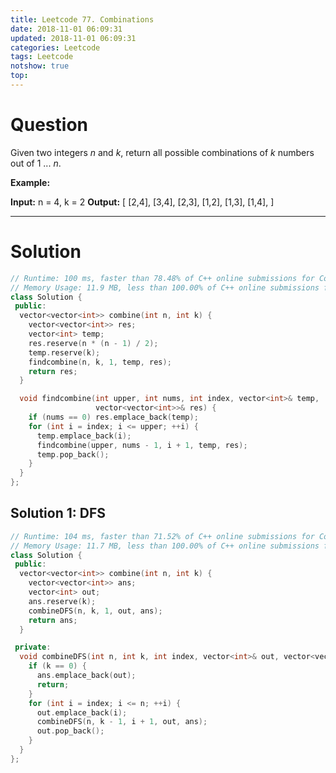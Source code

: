 ```yaml
---
title: Leetcode 77. Combinations
date: 2018-11-01 06:09:31
updated: 2018-11-01 06:09:31
categories: Leetcode
tags: Leetcode
notshow: true
top:
---
```


# Question

Given two integers  _n_  and  _k_, return all possible combinations of  _k_  numbers out of 1 ...  _n_.

**Example:**

**Input:** n = 4, k = 2
**Output:**
[
  [2,4],
  [3,4],
  [2,3],
  [1,2],
  [1,3],
  [1,4],
]

<!-- more -->

----------

# Solution

```cpp
// Runtime: 100 ms, faster than 78.48% of C++ online submissions for Combinations.
// Memory Usage: 11.9 MB, less than 100.00% of C++ online submissions for Combinations.
class Solution {
 public:
  vector<vector<int>> combine(int n, int k) {
    vector<vector<int>> res;
    vector<int> temp;
    res.reserve(n * (n - 1) / 2);
    temp.reserve(k);
    findcombine(n, k, 1, temp, res);
    return res;
  }

  void findcombine(int upper, int nums, int index, vector<int>& temp,
                   vector<vector<int>>& res) {
    if (nums == 0) res.emplace_back(temp);
    for (int i = index; i <= upper; ++i) {
      temp.emplace_back(i);
      findcombine(upper, nums - 1, i + 1, temp, res);
      temp.pop_back();
    }
  }
};
```

## Solution 1: DFS

```cpp
// Runtime: 104 ms, faster than 71.52% of C++ online submissions for Combinations.
// Memory Usage: 11.7 MB, less than 100.00% of C++ online submissions for Combinations.
class Solution {
 public:
  vector<vector<int>> combine(int n, int k) {
    vector<vector<int>> ans;
    vector<int> out;
    ans.reserve(k);
    combineDFS(n, k, 1, out, ans);
    return ans;
  }

 private:
  void combineDFS(int n, int k, int index, vector<int>& out, vector<vector<int>>& ans) {
    if (k == 0) {
      ans.emplace_back(out);
      return;
    }
    for (int i = index; i <= n; ++i) {
      out.emplace_back(i);
      combineDFS(n, k - 1, i + 1, out, ans);
      out.pop_back();
    }
  }
};
```